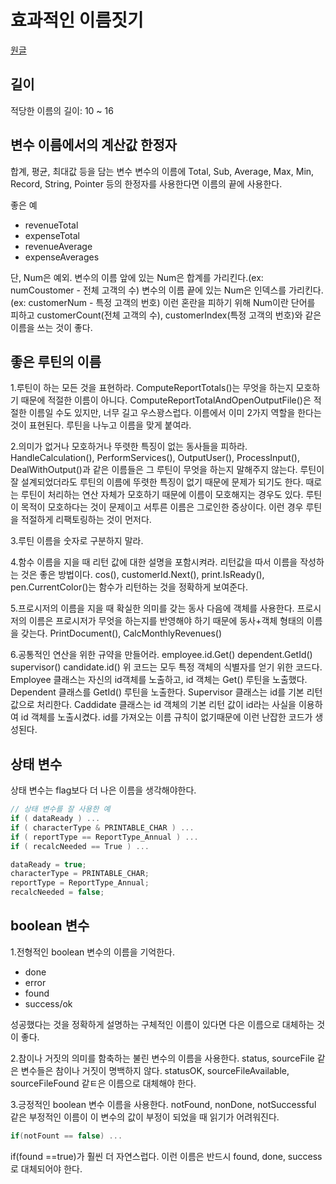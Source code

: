 # 효과적인 이름짓기

[원글](http://blog.remotty.com/blog/2014/03/01/hyogwajeogin-ireumjisgi/)

## 길이

적당한 이름의 길이: 10 ~ 16

## 변수 이름에서의 계산값 한정자

합계, 평균, 최대값 등을 담는 변수
변수의 이름에 Total, Sub, Average, Max, Min, Record, String, Pointer 등의 한정자를 사용한다면 이름의 끝에 사용한다.

좋은 예

- revenueTotal
- expenseTotal
- revenueAverage
- expenseAverages

단, Num은 예외.
변수의 이름 앞에 있는 Num은 합계를 가리킨다.(ex: numCoustomer - 전체 고객의 수)
변수의 이름 끝에 있는 Num은 인덱스를 가리킨다.(ex: customerNum - 특정 고객의 번호)
이런 혼란을 피하기 위해 Num이란 단어를 피하고 customerCount(전체 고객의 수), customerIndex(특정 고객의 번호)와 같은 이름을 쓰는 것이 좋다.

## 좋은 루틴의 이름

1.루틴이 하는 모든 것을 표현하라.
ComputeReportTotals()는 무엇을 하는지 모호하기 때문에 적절한 이름이 아니다.
ComputeReportTotalAndOpenOutputFile()은 적절한 이름일 수도 있지만, 너무 길고 우스꽝스럽다.
이름에서 이미 2가지 역할을 한다는 것이 표현된다. 루틴을 나누고 이름을 맞게 붙여라.

2.의미가 없거나 모호하거나 뚜렷한 특징이 없는 동사들을 피하라.
HandleCalculation(), PerformServices(), OutputUser(), ProcessInput(), DealWithOutput()과 같은 이름들은 그 루틴이 무엇을 하는지 말해주지 않는다.
루틴이 잘 설계되었더라도 루틴의 이름에 뚜렷한 특징이 없기 때문에 문제가 되기도 한다.
때로는 루틴이 처리하는 연산 자체가 모호하기 때문에 이름이 모호해지는 경우도 있다.
루틴이 목적이 모호하다는 것이 문제이고 서투른 이름은 그로인한 증상이다. 이런 경우 루틴을 적절하게 리팩토링하는 것이 먼저다.

3.루틴 이름을 숫자로 구분하지 말라.

4.함수 이름을 지을 때 리턴 값에 대한 설명을 포함시켜라.
리턴값을 따서 이름을 작성하는 것은 좋은 방법이다.
cos(), customerId.Next(), print.IsReady(), pen.CurrentColor()는 함수가 리턴하는 것을 정확하게 보여준다.

5.프로시저의 이름을 지을 때 확실한 의미를 갖는 동사 다음에 객체를 사용한다.
프로시저의 이름은 프로시저가 무엇을 하는지를 반영해야 하기 때문에 동사+객체 형태의 이름을 갖는다.
PrintDocument(), CalcMonthlyRevenues()

6.공통적인 연산을 위한 규약을 만들어라.
employee.id.Get()
dependent.GetId()
supervisor()
candidate.id()
위 코드는 모두 특정 객체의 식별자를 얻기 위한 코드다.
Employee 클래스는 자신의 id객체를 노출하고, id 객체는 Get() 루틴을 노출했다.
Dependent 클래스를 GetId() 루틴을 노출한다.
Supervisor 클래스는 id를 기본 리턴값으로 처리한다.
Caddidate 클래스는 id 객체의 기본 리턴 값이 id라는 사실을 이용하여 id 객체를 노출시켰다.
id를 가져오는 이름 규칙이 없기때문에 이런 난잡한 코드가 생성된다.

## 상태 변수

상태 변수는 flag보다 더 나은 이름을 생각해야한다.

```cs
// 상태 변수를 잘 사용한 예
if ( dataReady ) ...
if ( characterType & PRINTABLE_CHAR ) ...
if ( reportType == ReportType_Annual ) ...
if ( recalcNeeded == True ) ...

dataReady = true;
characterType = PRINTABLE_CHAR;
reportType = ReportType_Annual;
recalcNeeded = false;
```

## boolean 변수

1.전형적인 boolean 변수의 이름을 기억한다.

- done
- error
- found
- success/ok

성공했다는 것을 정확하게 설명하는 구체적인 이름이 있다면 다은 이름으로 대체하는 것이 좋다.

2.참이나 거짓의 의미를 함축하는 불린 변수의 이름을 사용한다.
status, sourceFile 같은 변수들은 참이나 거짓이 명백하지 않다.
statusOK, sourceFileAvailable, sourceFileFound 같ㅌ은 이름으로 대체해야 한다.

3.긍정적인 boolean 변수 이름을 사용한다.
notFound, nonDone, notSuccessful 같은 부정적인 이름이 이 변수의 값이 부정이 되었을 때 읽기가 어려워진다.

```cs
if(notFount == false) ...
```

if(found ==true)가 훨씬 더 자연스럽다.
이런 이름은 반드시 found, done, success로 대체되어야 한다.